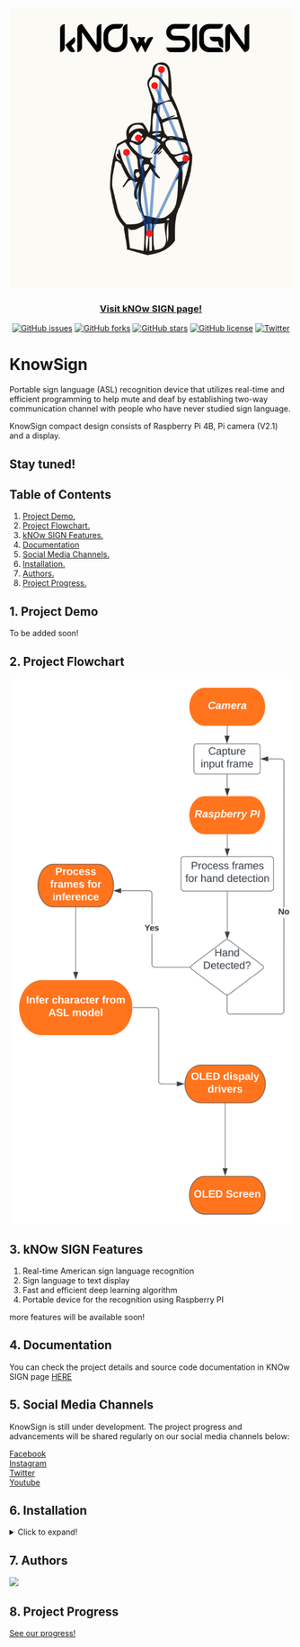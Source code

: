 <p align="center">
<img src="kNOw SIGN-logo.png">
</p>

<div align="center">
 
### [Visit kNOw SIGN page!](https://raj99-code.github.io/realtime-sign-language-recognition/)
 
</div>

<div align="center">
 
[![GitHub issues](https://img.shields.io/github/issues/raj99-code/realtime-sign-language-recognition)](https://github.com/raj99-code/realtime-sign-language-recognition/issues)
[![GitHub forks](https://img.shields.io/github/forks/raj99-code/realtime-sign-language-recognition)](https://github.com/raj99-code/realtime-sign-language-recognition/network)
[![GitHub stars](https://img.shields.io/github/stars/raj99-code/realtime-sign-language-recognition)](https://github.com/raj99-code/realtime-sign-language-recognition/stargazers)
[![GitHub license](https://img.shields.io/github/license/raj99-code/realtime-sign-language-recognition)](https://github.com/raj99-code/realtime-sign-language-recognition/blob/main/LICENSE)
[![Twitter](https://img.shields.io/twitter/url?style=social&url=https%3A%2F%2Ftwitter.com%2FKnow__Sign)](https://twitter.com/intent/tweet?text=Wow:&url=https%3A%2F%2Fgithub.com%2Fraj99-code%2Frealtime-sign-language-recognition)
 </div>

# KnowSign

Portable sign language (ASL) recognition device that utilizes real-time and efficient programming to help mute and deaf by establishing two-way communication channel with people who have never studied sign language.

KnowSign compact design consists of Raspberry Pi 4B, Pi camera (V2.1) and a display.

## Stay tuned!

## Table of Contents

1. [ Project Demo. ](#Project_Demo)
2. [ Project Flowchart. ](#flow)
3. [ kNOw SIGN Features. ](#kNOw_SIGN_Features)
4. [Documentation ](#kNOw_SIGN_Doc)
5. [ Social Media Channels. ](#social_media)
6. [ Installation. ](#install)
7. [ Authors. ](#cont)
8. [ Project Progress. ](#progress)







<a name="Project_Demo"></a>
## 1. Project Demo

 
To be added soon!


<a name="flow"></a>
## 2. Project Flowchart 

 

<img src="./FlowChart.svg">


<a name="kNOw_SIGN_Features"></a>
## 3. kNOw SIGN Features

 
1. Real-time American sign language recognition 
2. Sign language to text display
3. Fast and efficient deep learning algorithm 
4. Portable device for the recognition using Raspberry PI

more features will be available soon!
</details>

<a name="kNOw_SIGN_Doc"></a>
## 4. Documentation 

You can check the project details and source code documentation in KNOw SIGN page [HERE](https://raj99-code.github.io/realtime-sign-language-recognition/)


<a name="social_media"></a>
## 5. Social Media Channels

 
KnowSign is still under development. The project progress and advancements will be shared regularly on our social media channels below:  
 
 [Facebook ](https://www.facebook.com/KnowSign)    
 [Instagram](https://www.instagram.com/know.sign)    
 [Twitter](https://twitter.com/Know__Sign)  
 [Youtube](https://www.youtube.com/channel/UCDok7kkuFErYF-Gch3gnTTw)  


<a name="install"></a>
## 6. Installation 
<details>
 <summary> Click to expand!</summary>
 <br>
 
  ### a.Prerequisites  
  #### OpenCV 4.5 on Raspberry Pi 4
  ##### Introduction
  This guide will help you install OpenCV 4.5.x on Raspberry Pi 4 with 32-bit operating system (it can also be used without any change for Pi 3 or 2).
  ##### Operating System
  
  Use a fast SD memory card for your Raspberry Pi 4. 100MB/s and a capacity of 32 GB is perfect.
The operating system is installed by the new Raspberry Pi Image Tool from (this site)[https://www.raspberrypi.org/downloads/]. The Image Tool can write an operating system of your choice on an SD card. At the same time, it will format the card into the correct ext4 for the Raspberry Pi, even a 64, 128 or even 256 GByte card. Different image formats are supported, making this tool a better alternative to balena Etcher.
The second step is downloading the OS of your choice for your Raspberry Pi 4. The slideshow below shows how easy the whole image writing process is. After successful installing the Raspbian operating system, it is time to update and upgrade your operating system with the next commands in the terminal.

![ezgif com-gif-maker](https://user-images.githubusercontent.com/97736043/159683878-76ac1146-342a-404c-a836-6873f4b3339e.gif)

##### Bad Ideas
Some words of warning. Do not use pip to install OpenCV on your Raspberry Pi. First of all, pip installations don't support C++ due to missing header files. If you want to write code in C++, as we like to do, never use pip. The same story applies to sudo apt-get install python3-opencv. The installed version of OpenCV (3.2.0 at the moment) neither supports C++. Another possible pitfall may be the repository. As soon as this ecosystem is updated with a newer version, a simple command like sudo apt-get upgrade will automatically install version 4.0.0 or higher which is incompatible with the 3 series

##### Swap Memory
The next step is to increase your swap space. OpenCV needs a lot of memory to compile. The latest versions want to see a minimum of 6.5 GB of memory before building. Your swap space is limited to 2048 MByte by default. To exceed this 2048 MByte limit, you will need to increase this maximum in the /sbin/dphys-swapfile. Everything is demonstrated in the slideshow below
```
# edit the swap configuration
$ sudo nano /sbin/dphys-swapfile
$ sudo nano /etc/dphys-swapfile
# reboot
$ sudo reboot
```
![22](https://user-images.githubusercontent.com/97736043/159685279-affb8ce5-7f22-49df-a837-ddeab57d109b.gif)

##### Installation 
Installing OpenCV on your Raspberry Pi is not that complicated. The installation will take one and a half hour to complete. It starts with the installation of the dependencies and ends with the ldconfig.

###### OpenCV 4.5.5 installation

```
# check your memory first
$ free -m
# you need at least a total of 6.5 GB!
# if not, enlarge your swap space as explained in the guide
$ wget https://github.com/Qengineering/Install-OpenCV-Raspberry-Pi-32-bits/raw/main/OpenCV-4-5-5.sh
$ sudo chmod 755 ./OpenCV-4-5-5.sh
$ ./OpenCV-4-5-5.sh
```

##### Dependencies
The OpenCV software uses other third-party software libraries. These have to be installed first. Some come with the Raspbian operating system, others may have been gathered over time, but it's better to be safe than sorry, so here is the complete list. Only the latest packages are installed by the procedure.

```
$ sudo apt-get update
$ sudo apt-get upgrade
$ sudo apt-get install cmake gfortran
$ sudo apt-get install python3-dev python3-numpy
$ sudo apt-get install libjpeg-dev libtiff-dev libgif-dev
$ sudo apt-get install libgstreamer1.0-dev gstreamer1.0-gtk3
$ sudo apt-get install libgstreamer-plugins-base1.0-dev gstreamer1.0-gl
$ sudo apt-get install libavcodec-dev libavformat-dev libswscale-dev
$ sudo apt-get install libgtk2.0-dev libcanberra-gtk*
$ sudo apt-get install libxvidcore-dev libx264-dev libgtk-3-dev
$ sudo apt-get install libtbb2 libtbb-dev libdc1394-22-dev libv4l-dev
$ sudo apt-get install libopenblas-dev libatlas-base-dev libblas-dev
$ sudo apt-get install libjasper-dev liblapack-dev libhdf5-dev
$ sudo apt-get install protobuf-compiler
# The latest Debian 11, Bullseye don't support python2 full
# don't try to install if you're having a Raspberry Bullseye OS
$ sudo apt-get install python-dev python-numpy
```

###### Downloading OpenCV

When all third-party software is installed, OpenCV itself can be downloaded. There are two packages needed; the basic version and the additional contributions. Check before downloading the latest version at https://opencv.org/releases/. If necessary, change the names of the zip files according to the latest version. After downloading, you can unzip the files. Please be aware of line wrapping in the text boxes. The two commands are starting with wget and ending with zip.

```
# check your memory first
$ free -m
# you need at least a total of 6.5 GB!
# if not, enlarge your swap space as explained earlier
# download the latest version
$ cd ~
$ wget -O opencv.zip https://github.com/opencv/opencv/archive/4.5.5.zip
$ wget -O opencv_contrib.zip https://github.com/opencv/opencv_contrib/archive/4.5.5.zip
# unpack
$ unzip opencv.zip
$ unzip opencv_contrib.zip
# some administration to make live easier later on
$ mv opencv-4.5.5 opencv
$ mv opencv_contrib-4.5.5 opencv_contrib
# clean up the zip files
$ rm opencv.zip
$ rm opencv_contrib.zip
```

##### Build Make

Before we begin with the actual build of the library, there is one small step to go. You have to make a directory where all the build files can be located.

```
$ cd ~/opencv/
$ mkdir build
$ cd build
```

Now it is time for an important step. Here you tell CMake what, where and how to make OpenCV on your Raspberry. There are many flags involved. The most you will recognize. You will probably notice the -D WITH_QT=OFF line. Here Qt5 support is disabled. Set -D WITH_QT=ON if you choose to use the Qt5 software for the GUI. We save space by excluding any (Python) examples or tests. There are only bare spaces before the -D flags, not tabs. By the way, the two last dots are no typo. It tells CMake where it can find its CMakeLists.txt (the large recipe file); one directory up.

```
$ cmake -D CMAKE_BUILD_TYPE=RELEASE \
-D CMAKE_INSTALL_PREFIX=/usr/local \
-D OPENCV_EXTRA_MODULES_PATH=~/opencv_contrib/modules \
-D ENABLE_NEON=ON \
-D ENABLE_VFPV3=ON \
-D WITH_OPENMP=ON \
-D WITH_OPENCL=OFF \
-D BUILD_ZLIB=ON \
-D BUILD_TIFF=ON \
-D WITH_FFMPEG=ON \
-D WITH_TBB=ON \
-D BUILD_TBB=ON \
-D BUILD_TESTS=OFF \
-D WITH_EIGEN=OFF \
-D WITH_GSTREAMER=ON \
-D WITH_V4L=ON \
-D WITH_LIBV4L=ON \
-D WITH_VTK=OFF \
-D WITH_QT=OFF \
-D OPENCV_ENABLE_NONFREE=ON \
-D INSTALL_C_EXAMPLES=OFF \
-D INSTALL_PYTHON_EXAMPLES=OFF \
-D PYTHON3_PACKAGES_PATH=/usr/lib/python3/dist-packages \
-D OPENCV_GENERATE_PKGCONFIG=ON \
-D BUILD_EXAMPLES=OFF ..
```


If everything went well, CMake generates a report that looks something like this (for readability purposes we omitted most lines). Very crucial are the Python sections. If these are missing, OpenCV will not install proper Python libraries. In that case, usually CMake could not find the Python folders, or in the case of a virtual environment, a dependency such as numpy is probably not installed within the environment. . NEON and VFPV3 support must also be enabled. Certainly if you intend to build our deep learning examples. Check if v4l/v4l2 is available if your planning to use the Raspicam.

```
-- General configuration for OpenCV 4.5.2 =====================================
--   Version control:               unknown
--
--   Extra modules:
--     Location (extra):            /home/pi/opencv_contrib/modules
--     Version control (extra):     unknown
--
--   Platform:
--     Timestamp:                   2021-05-09T10:16:42Z
--     Host:                        Linux 5.10.17-v7l+ armv7l
--     CMake:                       3.16.3
--     CMake generator:             Unix Makefiles
--     CMake build tool:            /usr/bin/make
--     Configuration:               RELEASE
--
--   CPU/HW features:
--     Baseline:                    VFPV3 NEON
--       requested:                 DETECT
--       required:                  VFPV3 NEON
--
--   C/C++:
--     Built as dynamic libs?:      YES
--     C++ Compiler:                /usr/bin/c++  (ver 8.3.0)
***********************
--     C Compiler:                  /usr/bin/cc
***********************
--     Documentation:               NO
--     Non-free algorithms:         YES
***********************
--   Media I/O:
--     ZLib:                        /usr/lib/arm-linux-gnueabihf/libz.so (ver 1.2.11)
--     JPEG:                        /usr/lib/arm-linux-gnueabihf/libjpeg.so (ver 62)
--     WEBP:                        build (ver encoder: 0x020f)
--     PNG:                         /usr/lib/arm-linux-gnueabihf/libpng.so (ver 1.6.36)
--     TIFF:                        build (ver 42 - 4.2.0)
--     JPEG 2000:                   build (ver 2.4.0)
--     OpenEXR:                     build (ver 2.3.0)
--     HDR:                         YES
--     SUNRASTER:                   YES
--     PXM:                         YES
--     PFM:                         YES
--
--   Video I/O:
--   DC1394:                      YES (2.2.5)
--   FFMPEG:                      YES
--     avcodec:                   YES (58.35.100)
--     avformat:                  YES (58.20.100)
--     avutil:                    YES (56.22.100)
--     swscale:                   YES (5.3.100)
--     avresample:                NO
--   GStreamer:                   NO
--   v4l/v4l2:                    YES (linux/videodev2.h)
--
--   Parallel framework:            TBB (ver 2020.2 interface 11102)
***********************
--   Python 2:
--     Interpreter:                 /usr/bin/python2.7 (ver 2.7.16)
--     Libraries:                   /usr/lib/arm-linux-gnueabihf/libpython2.7.so (ver 2.7.16)
--     numpy:                       /usr/lib/python2.7/dist-packages/numpy/core/include (ver 1.16.2)
--     install path:                lib/python2.7/dist-packages/cv2/python-2.7
--
--   Python 3:
--     Interpreter:                 /usr/bin/python3 (ver 3.7.3)
--     Libraries:                   /usr/lib/arm-linux-gnueabihf/libpython3.7m.so (ver 3.7.3)
--     numpy:                       /usr/lib/python3/dist-packages/numpy/core/include (ver 1.16.2)
--     install path:                lib/python3.7/dist-packages/cv2/python-3.7
--
--   Python (for build):            /usr/bin/python2.7
--
--   Java:                          
--     ant:                         /usr/bin/ant (ver 1.10.5)
--     JNI:                         NO
--     Java wrappers:               NO
--     Java tests:                  NO
--
--   Install to:                    /usr/local
-- -----------------------------------------------------------------
--
-- Configuring done
-- Generating done
-- Build files have been written to: /home/pi/opencv/build

```
##### Make
Now everything is ready for the great build. This takes a lot of time. Be very patient is the only advice here. Don't be surprised if at 99% your build seems to be crashed. That is 'normal' behaviour. Even when your CPU Usage Monitor gives very low ratings like 7%. In reality, your CPU is working so hard it has not enough time to update these usage numbers correctly.
You can speed things up with four cores working simultaneously (make -j4). On a Raspberry Pi 4, it takes just over an hour to build the whole library. Sometimes the system crashes for no apparent reason at all at 99% or even 100%. In that case, restart all over again

You can check the number of cores available by running this command and change -j flag to the output number.
```
$ nproc
``` 
So take a coffee and start building the library with:

```
$ make -j4
```
Now to complete, install all the generated packages and update the database of your system with the next commands.

```
$ sudo make install
$ sudo ldconfig
# cleaning (frees 300 KB)
$ make clean
$ sudo apt-get update
```

There is one thing left to do before the installation of OpenCV 4.5 on your Raspberry Pi 4 is completed. That is resetting the swap space back to its original 100 Mbyte. Flash memory can only write a limited number of cycles. In the end, it will wear your SD card out. It is therefore wise to keep memory swapping to a minimum. Besides, it also slows down your application. The final commands are deleting the now useless zip files and rebooting your system so that all changes are implemented.

```
$ sudo nano /etc/dphys-swapfile

set CONF_SWAPSIZE=100 with the Nano text editor

$ cd ~
$ rm opencv.zip
$ rm opencv_contrib.zip
$ sudo reboot

```

##### Checking

You can check your installation by running the following command which will output the OpenCv version if it was installed correctly:

```
$  pkg-config opencv --cflags 
```




  
  
  ### b.Build from soucre   
 
 To install kNOw SIGN from source run the following commands:
 
 #### Clone the GitHub Repository
 
 ``` 
 git clone https://github.com/raj99-code/realtime-sign-language-recognition.git
 ```
 then go to the src folder for the Raspberry Pi version or to the PC-version folder to use a Linux computer to run the project.
 Inside src or PC-version folder run the following code to build:
 ```
 cmake .
 make
 ```
 #### To run the program run the following code:
 ```
 ./kNOw_SIGN
 ```
 
 #### To run all the unit tests at once use the command below:
 ```
 ./run_all_tests.sh
 ```
</details>
 
<a name="cont"></a>
## 7. Authors 
<a href="https://github.com/raj99-code/realtime-sign-language-recognition/graphs/contributors">
  <img src="https://contrib.rocks/image?repo=raj99-code/realtime-sign-language-recognition" />
</a>

<a name="progress"></a>
## 8. Project Progress 

[See our progress!](https://github.com/raj99-code/realtime-sign-language-recognition/projects/2)
 
</details>
 
